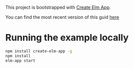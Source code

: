 This project is bootstrapped with [Create Elm App](https://github.com/halfzebra/create-elm-app).

You can find the most recent version of this guid [here](https://github.com/halfzebra/create-elm-app/blob/master/template/README.md)

# Running the example locally

```bash
npm install create-elm-app -g
npm install
elm-app start
```
